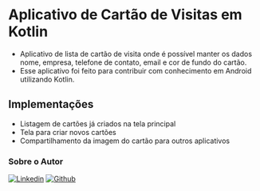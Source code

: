 # Aplicativo de Cartão de Visitas em Kotlin
- Aplicativo de lista de cartão de visita onde é possível manter os dados nome, empresa, telefone de contato, email e cor de fundo do cartão.
- Esse aplicativo foi feito para contribuir com conhecimento em Android utilizando Kotlin.

## Implementações

- Listagem de cartões já criados na tela principal
- Tela para criar novos cartões
- Compartilhamento da imagem do cartão para outros aplicativos

### Sobre o Autor
[![Linkedin]()](https://www.linkedin.com/in/matheus-sanches-55336b60/) [![Github]()](https://github.com/Monoclinico)

